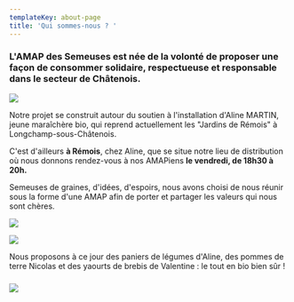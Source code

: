 ```yaml
---
templateKey: about-page
title: 'Qui sommes-nous ? '
---
```

### L'AMAP des Semeuses est née de la volonté de proposer une façon de consommer solidaire, respectueuse et responsable dans le secteur de Châtenois.

![](/img/3.jpg)

Notre projet se construit autour du soutien à l'installation d'Aline MARTIN, jeune maraîchère bio, qui reprend actuellement les "Jardins de Rémois" à Longchamp-sous-Châtenois. 

C'est d'ailleurs **à Rémois**, chez Aline, que se situe notre lieu de distribution où nous donnons rendez-vous à nos AMAPiens **le vendredi, de 18h30 à 20h.** 

Semeuses de graines, d'idées, d'espoirs, nous avons choisi de nous réunir sous la forme d'une AMAP afin de porter et partager les valeurs qui nous sont chères. 

![](/img/1.jpg)

![](/img/2.jpg)

Nous proposons à ce jour des paniers de légumes d'Aline, des pommes de terre Nicolas et des yaourts de brebis de Valentine : le tout en bio bien sûr !

### 

![](/img/4.jpg)

###
